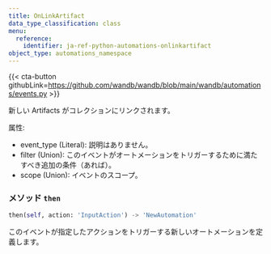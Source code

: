 ```yaml
---
title: OnLinkArtifact
data_type_classification: class
menu:
  reference:
    identifier: ja-ref-python-automations-onlinkartifact
object_type: automations_namespace
---
```


{{< cta-button githubLink=https://github.com/wandb/wandb/blob/main/wandb/automations/events.py >}}



新しい Artifacts がコレクションにリンクされます。

属性:
- event_type (Literal): 説明はありません。
- filter (Union): このイベントがオートメーションをトリガーするために満たすべき追加の条件（あれば）。
- scope (Union): イベントのスコープ。

### <kbd>メソッド</kbd> `then`
```python
then(self, action: 'InputAction') -> 'NewAutomation'
```
このイベントが指定したアクションをトリガーする新しいオートメーションを定義します。
